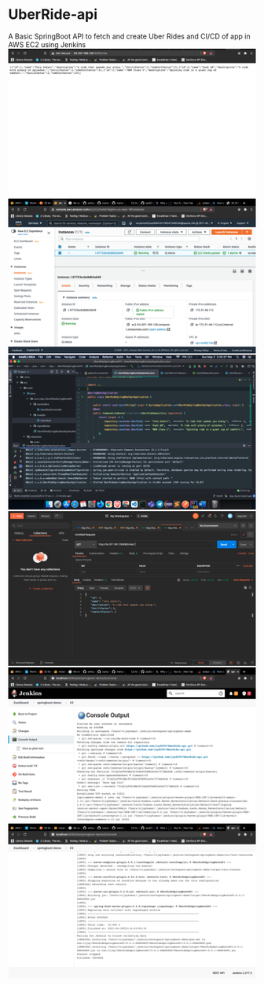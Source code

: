 # UberRide-api
A Basic SpringBoot API to fetch and create Uber Rides and CI/CD of app in AWS EC2 using Jenkins 
![](https://github.com/jay8299/UberRide-api/blob/master/API-output1.png)
![](https://github.com/jay8299/UberRide-api/blob/master/EC2-running.png)
![](https://github.com/jay8299/UberRide-api/blob/master/Local%20Development.png)
![](https://github.com/jay8299/UberRide-api/blob/master/filter%20rides%20from%20API%20in%20EC2.png)
![](https://github.com/jay8299/UberRide-api/blob/master/jenkins-build1.png)
![](https://github.com/jay8299/UberRide-api/blob/master/jenkins-build2.png)
